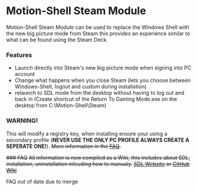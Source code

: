 # Motion-Shell Steam Module
Motion-Shell Steam Module can be used to replace the Windows Shell with the new big picture mode from Steam this provides an experience similar to what can be found using the Steam Deck.

### Features
- Launch directly into Steam's new big picture mode when signing into PC account
- Change what happens when you close Steam (lets you choose between Windows-Shell, logout and custom during installation)
- relaunch to SDL mode from the desktop without having to log out and back in (Create shortcut of the Return To Gaming Mode.exe on the desktop from C:\Motion-Shell\Steam\)

### WARNING!
This will modify a registry key, when installing ensure your using a secondary profile (**NEVER USE THE ONLY PC PROFILE ALWAYS CREATE A SEPERATE ONE!**).
~~More information in the [FAQ](#FAQ).~~

~~### FAQ~~
~~All information is now compiled as a Wiki, this includes about SDL, installation, uninstallation inlcuding how to manualy.~~
~~[SDL Website](https://sites.google.com/view/steam-deck-launcher/help) or [GitHub Wiki](https://github.com/MotionDevelopment123/SDL/wiki)~~

FAQ out of date due to merge
